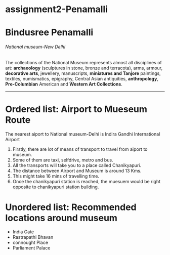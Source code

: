 # assignment2-Penamalli
# Bindusree Penamalli
###### National museum-New Delhi
The collections of the National Museum represents almost all disciplines of art: **archaeology** (sculptures in stone, bronze and terracota), arms, armour, **decorative arts**, jewellery, manuscripts, **miniatures and Tanjore** paintings, textiles, numismatics, epigraphy, Central Asian antiquities, **anthropology**, **Pre-Columbian** American and **Western Art Collections**.
<hr>
<h1>Ordered list: Airport to Mueseum Route</h1>
The nearest aiport to National museum-Delhi is Indira Gandhi International Airport
<ol>
  <li>Firstly, there are lot of means of transport to travel from aiport to museum.</li>
<li>Some of them are taxi, selfdrive, metro and bus.</li>
<li>All the transports will take you to a place called Chanikyapuri.</li>
<li>The distance between Airport and Museum is around 13 Kms.</li>
 <li>This might take 16 mins of travelling time.</li>
<li>Once the chanikyapuri station is reached, the muesuem would be right opposite to chanikyapuri station building.</li>
</ol>
<h1>Unordered list: Recommended locations around museum</h1>
<ul>
  <li>India Gate</li>
  <li>Rastrapathi Bhavan</li>
  <li>connought Place</li>
  <li>Parliament Palace</li>
 </ul>








